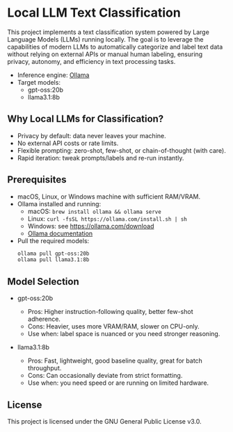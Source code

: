 # Local LLM Text Classification

This project implements a text classification system powered by Large Language Models (LLMs) running locally. The goal is to leverage the capabilities of modern LLMs to automatically categorize and label text data without relying on external APIs or manual human labeling, ensuring privacy, autonomy, and efficiency in text processing tasks.

- Inference engine: [Ollama](https://ollama.com/)
- Target models:
  - gpt-oss:20b
  - llama3.1:8b

## Why Local LLMs for Classification?

- Privacy by default: data never leaves your machine.
- No external API costs or rate limits.
- Flexible prompting: zero-shot, few-shot, or chain-of-thought (with care).
- Rapid iteration: tweak prompts/labels and re-run instantly.

## Prerequisites

- macOS, Linux, or Windows machine with sufficient RAM/VRAM.
- Ollama installed and running:
  - macOS: `brew install ollama && ollama serve`
  - Linux: `curl -fsSL https://ollama.com/install.sh | sh`
  - Windows: see https://ollama.com/download
  - [Ollama documentation](https://ollama.readthedocs.io/en/api/#request-raw-mode)
- Pull the required models:
  ```bash
  ollama pull gpt-oss:20b
  ollama pull llama3.1:8b
  ```

## Model Selection

- gpt-oss:20b
  - Pros: Higher instruction-following quality, better few-shot adherence.
  - Cons: Heavier, uses more VRAM/RAM, slower on CPU-only.
  - Use when: label space is nuanced or you need stronger reasoning.

- llama3.1:8b
  - Pros: Fast, lightweight, good baseline quality, great for batch throughput.
  - Cons: Can occasionally deviate from strict formatting.
  - Use when: you need speed or are running on limited hardware.

## License

This project is licensed under the GNU General Public License v3.0.
